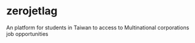 # zerojetlag
An platform for students in Taiwan to access to Multinational corporations job opportunities 

